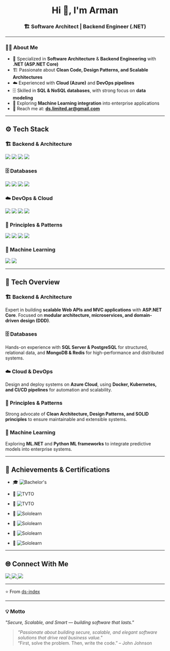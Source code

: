 <!-- Profile README -->

<h1 align="center">Hi 👋, I'm Arman</h1>
<h3 align="center">🏗️ Software Architect | Backend Engineer (.NET)</h3>

---

### 🧑‍💻 About Me
- 🎯 Specialized in **Software Architecture** & **Backend Engineering** with **.NET (ASP.NET Core)**  
- 🏗️ Passionate about **Clean Code, Design Patterns, and Scalable Architectures**  
- ☁️ Experienced with **Cloud (Azure)** and **DevOps pipelines**  
- 🗄️ Skilled in **SQL & NoSQL databases**, with strong focus on **data modeling**  
- 🤖 Exploring **Machine Learning integration** into enterprise applications  
- 📧 Reach me at: **ds.limited.ar@gmail.com**  

---

## ⚙️ Tech Stack

### 🏗️ Backend & Architecture
<p align="left">
  <img src="https://img.shields.io/badge/.NET-512BD4?style=for-the-badge&logo=dotnet&logoColor=white" />
  <img src="https://img.shields.io/badge/ASP.NET%20Core-5C2D91?style=for-the-badge&logo=dotnet&logoColor=white" />
  <img src="https://img.shields.io/badge/Web%20API-512BD4?style=for-the-badge&logo=dotnet&logoColor=white" />
  <img src="https://img.shields.io/badge/MVC-68217A?style=for-the-badge&logo=dotnet&logoColor=white" />
</p>

### 🗄️ Databases
<p align="left">
  <img src="https://img.shields.io/badge/SQL%20Server-CC2927?style=for-the-badge&logo=microsoftsqlserver&logoColor=white" />
  <img src="https://img.shields.io/badge/PostgreSQL-336791?style=for-the-badge&logo=postgresql&logoColor=white" />
  <img src="https://img.shields.io/badge/MongoDB-47A248?style=for-the-badge&logo=mongodb&logoColor=white" />
  <img src="https://img.shields.io/badge/Redis-DC382D?style=for-the-badge&logo=redis&logoColor=white" />
</p>

### ☁️ DevOps & Cloud
<p align="left">
  <img src="https://img.shields.io/badge/Azure-0078D4?style=for-the-badge&logo=microsoftazure&logoColor=white" />
  <img src="https://img.shields.io/badge/Docker-2496ED?style=for-the-badge&logo=docker&logoColor=white" />
  <img src="https://img.shields.io/badge/Kubernetes-326CE5?style=for-the-badge&logo=kubernetes&logoColor=white" />
  <img src="https://img.shields.io/badge/CI%2FCD-FF6F00?style=for-the-badge&logo=githubactions&logoColor=white" />
</p>

### 🧠 Principles & Patterns
<p align="left">
  <img src="https://img.shields.io/badge/Clean%20Code-000000?style=for-the-badge&logo=dependabot&logoColor=white" />
  <img src="https://img.shields.io/badge/Design%20Patterns-FF6F00?style=for-the-badge&logo=gitbook&logoColor=white" />
  <img src="https://img.shields.io/badge/Domain%20Driven%20Design-4CAF50?style=for-the-badge&logo=ddd&logoColor=white" />
  <img src="https://img.shields.io/badge/Microservices-00897B?style=for-the-badge&logo=microgenetics&logoColor=white" />
</p>

### 🤖 Machine Learning
<p align="left">
  <img src="https://img.shields.io/badge/ML.NET-512BD4?style=for-the-badge&logo=dotnet&logoColor=white" />
  <img src="https://img.shields.io/badge/Python-3776AB?style=for-the-badge&logo=python&logoColor=white" />
</p>

---

## 📖 Tech Overview  

### 🏗️ Backend & Architecture  
Expert in building **scalable Web APIs and MVC applications** with **ASP.NET Core**. Focused on **modular architecture, microservices, and domain-driven design (DDD)**.  

### 🗄️ Databases  
Hands-on experience with **SQL Server & PostgreSQL** for structured, relational data, and **MongoDB & Redis** for high-performance and distributed systems.  

### ☁️ Cloud & DevOps  
Design and deploy systems on **Azure Cloud**, using **Docker, Kubernetes, and CI/CD pipelines** for automation and scalability.  

### 🧠 Principles & Patterns  
Strong advocate of **Clean Architecture, Design Patterns, and SOLID principles** to ensure maintainable and extensible systems.  

### 🤖 Machine Learning  
Exploring **ML.NET** and **Python ML frameworks** to integrate predictive models into enterprise systems.  

---

## 🏅 Achievements & Certifications  

- 🎓 ![Bachelor's](https://img.shields.io/badge/Bachelor%20in-Computer%20Engineering-2E86C1?style=for-the-badge&logo=graduationcap&logoColor=white)  

- 📜 ![TVTO](https://img.shields.io/badge/TVTO-JS%20%2F%20HTML%20%2F%20CSS-28B463?style=for-the-badge&logo=w3c&logoColor=white)  
- 📜 ![TVTO](https://img.shields.io/badge/TVTO-C%23%20.NET-884EA0?style=for-the-badge&logo=dotnet&logoColor=white)  

- 📜 ![Sololearn](https://img.shields.io/badge/SoloLearn-JavaScript-F39C12?style=for-the-badge&logo=javascript&logoColor=white)  
- 📜 ![Sololearn](https://img.shields.io/badge/SoloLearn-C%23%20.NET-512BD4?style=for-the-badge&logo=dotnet&logoColor=white)  
- 📜 ![Sololearn](https://img.shields.io/badge/SoloLearn-Angular-DD0031?style=for-the-badge&logo=angular&logoColor=white)  
- 📜 ![Sololearn](https://img.shields.io/badge/SoloLearn-Python-3776AB?style=for-the-badge&logo=python&logoColor=white)  
 

---

## 🌐 Connect With Me
<p align="left">
  <a href="https://github.com/ds-index" target="_blank">
    <img src="https://img.shields.io/badge/GitHub-100000?style=for-the-badge&logo=github&logoColor=white"/>
  </a>
  <a href="https://www.linkedin.com/in/arman-ds-b3b967291" target="_blank">
    <img src="https://img.shields.io/badge/LinkedIn-0A66C2?style=for-the-badge&logo=linkedin&logoColor=white"/>
  </a>
  <a href="mailto:ds.limited.ar@gmail.com">
    <img src="https://img.shields.io/badge/Email-D14836?style=for-the-badge&logo=gmail&logoColor=white"/>
  </a>
</p>


---

⭐️ From [ds-index](https://github.com/ds-index)


---

### 💡 Motto
*"Secure, Scalable, and Smart — building software that lasts."*  
> *"Passionate about building secure, scalable, and elegant software solutions that drive real business value."*  
> “First, solve the problem. Then, write the code.” – John Johnson



